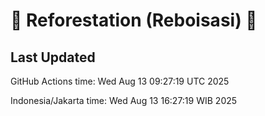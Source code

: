 
# 🌳 Reforestation (Reboisasi) 🌲

## Last Updated

GitHub Actions time: Wed Aug 13 09:27:19 UTC 2025

Indonesia/Jakarta time: Wed Aug 13 16:27:19 WIB 2025

